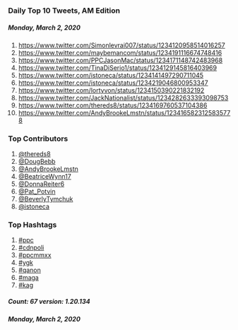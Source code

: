 ### Daily Top 10 Tweets, AM Edition
##### Monday, March 2, 2020
 1) https://www.twitter.com/Simonlevrai007/status/1234120958514016257
 2) https://www.twitter.com/maybemancom/status/1234191116674748416
 3) https://www.twitter.com/PPCJasonMac/status/1234171148742483968
 4) https://www.twitter.com/TinaDiSerio1/status/1234129145816403969
 5) https://www.twitter.com/istoneca/status/1234141497290711045
 6) https://www.twitter.com/istoneca/status/1234219046800953347
 7) https://www.twitter.com/lortyvon/status/1234150390221832192
 8) https://www.twitter.com/JackNationalist/status/1234282633393098753
 9) https://www.twitter.com/thereds8/status/1234169760537104386
10) https://www.twitter.com/AndyBrookeLmstn/status/1234165823125835778

### Top Contributors
  1) [@thereds8](https://www.twitter.com/thereds8)
  2) [@DougBebb](https://www.twitter.com/DougBebb)
  3) [@AndyBrookeLmstn](https://www.twitter.com/AndyBrookeLmstn)
  4) [@BeatriceWynn17](https://www.twitter.com/BeatriceWynn17)
  5) [@DonnaReiter6](https://www.twitter.com/DonnaReiter6)
  6) [@Pat_Potvin](https://www.twitter.com/Pat_Potvin)
  7) [@BeverlyTymchuk](https://www.twitter.com/BeverlyTymchuk)
  8) [@istoneca](https://www.twitter.com/istoneca)


### Top Hashtags

  1) [#ppc](https://www.twitter.com/hashtag/ppc)
  2) [#cdnpoli](https://www.twitter.com/hashtag/cdnpoli)
  3) [#ppcmmxx](https://www.twitter.com/hashtag/ppcmmxx)
  4) [#ygk](https://www.twitter.com/hashtag/ygk)
  5) [#qanon](https://www.twitter.com/hashtag/qanon)
  6) [#maga](https://www.twitter.com/hashtag/maga)
  7) [#kag](https://www.twitter.com/hashtag/kag)

##### Count: 67	version: 1.20.134
##### Monday, March 2, 2020

